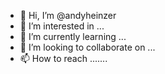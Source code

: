 - 👋 Hi, I’m @andyheinzer
- 👀 I’m interested in ...
- 🌱 I’m currently learning ...
- 💞️ I’m looking to collaborate on ...
- 📫 How to reach  .......

<!---
andyheinzer/andyheinzer is a ✨ special ✨ repository because its `README.md` (this file) appears on your GitHub profile.
You can click the Preview link to take a look at your changes.


--->
